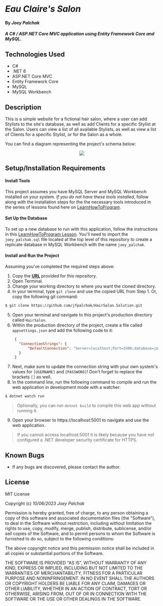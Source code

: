 # _Eau Claire's Salon_

#### By _Joey Palchak_

#### _A C# / ASP.NET Core MVC application using Entity Framework Core and MySQL._

## Technologies Used

* C#
* .NET 6
* ASP.NET Core MVC
* Entity Framework Core
* MySQL
* MySQL Workbench

## Description

This is a simple website for a fictional hair salon, where a user can add Stylists to the site's database, as well as add Clients for a specific Stylist at the Salon. Users can view a list of all available Stylists, as well as view a list of Clients for a specific Stylist, or for the Salon as a whole.

You can find a diagram representing the project's schema below:

<div style="text-align: center">
  <img src="https://github.com/jfpalchak/HairSalon.Solution/blob/assets/salon-schema-draw.png" />
</div>

## Setup/Installation Requirements

#### Install Tools
This project assumes you have MySQL Server and MySQL Workbench installed on your system. _If you do not have these tools installed_, follow along with the installation steps for the the necessary tools introduced in the series of lessons found here on [LearnHowToProgram](https://www.learnhowtoprogram.com/c-and-net/getting-started-with-c).

#### Set Up the Database
To set up a new database to run with this application, follow the instructions in this [LearnHowToProgram Lesson](https://www.learnhowtoprogram.com/c-and-net/database-basics/creating-a-test-database-exporting-and-importing-databases-with-mysql-workbench). You'll need to import the `joey_palchak.sql` file located at the top level of this repository to create a replicate database in MySQL Workbench with the name `joey_palchak`.

#### Install and Run the Project

Assuming you've completed the required steps above:

1. Copy the **[URL](https://github.com/jfpalchak/HairSalon.Solution.git)** provided for this repository.
2. Open Terminal.
3. Change your working directory to where you want the cloned directory.
4. In your terminal, type `git clone` and use the copied URL from Step 1. Or, copy the following git command:
```bash
$ git clone https://github.com/jfpalchak/HairSalon.Solution.git
```
5. Open your terminal and navigate to this project's production directory called `HairSalon`.
6. Within the production directory of the project, create a file called `appsettings.json` and add the following code to it:
   ```json
    {
      "ConnectionStrings": {
          "DefaultConnection": "Server=localhost;Port=3306;database=joey_palchak;uid=[USERNAME];pwd=[PASSWORD];"
      }
    }
   ```
7. Next, make sure to update the connection string with your own system's values for `[USERNAME]` and `[PASSWORD]`! Don't forget to replace the brackets `[]` as well.
8. In the command line, run the following command to compile and run the web application in development mode with a watcher:
   
```bash
$ dotnet watch run
```
> Optionally, you can run `dotnet build` to compile this web app without running it.

9. Open your browser to https://localhost:5001 to navigate and use the web application. 
> If you cannot access localhost:5001 it is likely because you have not configured a .NET developer security certificate for HTTPS.


## Known Bugs

* If any bugs are discovered, please contact the author.

## License

MIT License

Copyright (c) _10/06/2023_ _Joey Palchak_

Permission is hereby granted, free of charge, to any person obtaining a copy of this software and associated documentation files (the "Software"), to deal in the Software without restriction, including without limitation the rights to use, copy, modify, merge, publish, distribute, sublicense, and/or sell copies of the Software, and to permit persons to whom the Software is furnished to do so, subject to the following conditions:

The above copyright notice and this permission notice shall be included in all copies or substantial portions of the Software.

THE SOFTWARE IS PROVIDED "AS IS", WITHOUT WARRANTY OF ANY KIND, EXPRESS OR IMPLIED, INCLUDING BUT NOT LIMITED TO THE WARRANTIES OF MERCHANTABILITY, FITNESS FOR A PARTICULAR PURPOSE AND NONINFRINGEMENT. IN NO EVENT SHALL THE AUTHORS OR COPYRIGHT HOLDERS BE LIABLE FOR ANY CLAIM, DAMAGES OR OTHER LIABILITY, WHETHER IN AN ACTION OF CONTRACT, TORT OR OTHERWISE, ARISING FROM, OUT OF OR IN CONNECTION WITH THE SOFTWARE OR THE USE OR OTHER DEALINGS IN THE SOFTWARE.